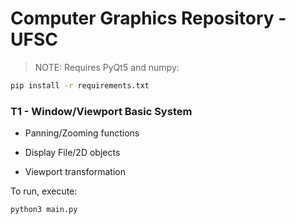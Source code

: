 # Computer Graphics Repository - UFSC
> NOTE: Requires PyQt5 and numpy:
```bash
pip install -r requirements.txt
```
### T1 - Window/Viewport Basic System

- Panning/Zooming functions

- Display File/2D objects

- Viewport transformation

To run, execute:
```bash
python3 main.py
```
